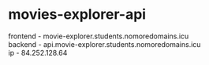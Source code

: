 # movies-explorer-api  

frontend - movie-explorer.students.nomoredomains.icu  
backend - api.movie-explorer.students.nomoredomains.icu  
ip - 84.252.128.64  

